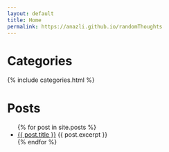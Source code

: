 ```yaml
---
layout: default
title: Home
permalink: https://anazli.github.io/randomThoughts
---
```


# Categories

{% include categories.html %}

# Posts

<ul>
  {% for post in site.posts %}
    <li>
      <a href="{{ post.url }}">{{ post.title }}</a>
      {{ post.excerpt }}
    </li>
  {% endfor %}
</ul>


